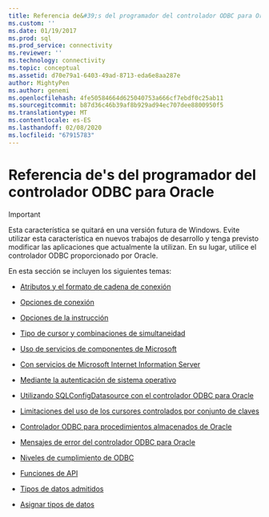 ```yaml
---
title: Referencia de&#39;s del programador del controlador ODBC para Oracle | Microsoft Docs
ms.custom: ''
ms.date: 01/19/2017
ms.prod: sql
ms.prod_service: connectivity
ms.reviewer: ''
ms.technology: connectivity
ms.topic: conceptual
ms.assetid: d70e79a1-6403-49ad-8713-eda6e8aa287e
author: MightyPen
ms.author: genemi
ms.openlocfilehash: 4fe50584664d625040753a666cf7ebdf0c25ab11
ms.sourcegitcommit: b87d36c46b39af8b929ad94ec707dee8800950f5
ms.translationtype: MT
ms.contentlocale: es-ES
ms.lasthandoff: 02/08/2020
ms.locfileid: "67915783"
---
```

# <a name="odbc-driver-for-oracle-programmer39s-reference"></a>Referencia de&#39;s del programador del controlador ODBC para Oracle
> [!IMPORTANT]  
>  Esta característica se quitará en una versión futura de Windows. Evite utilizar esta característica en nuevos trabajos de desarrollo y tenga previsto modificar las aplicaciones que actualmente la utilizan. En su lugar, utilice el controlador ODBC proporcionado por Oracle.  
  
 En esta sección se incluyen los siguientes temas:  
  
-   [Atributos y el formato de cadena de conexión](../../odbc/microsoft/connection-string-format-and-attributes.md)  
  
-   [Opciones de conexión](../../odbc/microsoft/connect-options.md)  
  
-   [Opciones de la instrucción](../../odbc/microsoft/statement-options.md)  
  
-   [Tipo de cursor y combinaciones de simultaneidad](../../odbc/microsoft/cursor-type-and-concurrency-combinations.md)  
  
-   [Uso de servicios de componentes de Microsoft](../../odbc/microsoft/using-microsoft-component-services.md)  
  
-   [Con servicios de Microsoft Internet Information Server](../../odbc/microsoft/using-microsoft-internet-information-services.md)  
  
-   [Mediante la autenticación de sistema operativo](../../odbc/microsoft/using-operating-system-authentication.md)  
  
-   [Utilizando SQLConfigDatasource con el controlador ODBC para Oracle](../../odbc/microsoft/using-sqlconfigdatasource-with-the-odbc-driver-for-oracle.md)  
  
-   [Limitaciones del uso de los cursores controlados por conjunto de claves](../../odbc/microsoft/limitations-of-using-keyset-driven-cursors.md)  
  
-   [Controlador ODBC para procedimientos almacenados de Oracle](../../odbc/microsoft/stored-procedures-odbc-driver-for-oracle.md)  
  
-   [Mensajes de error del controlador ODBC para Oracle](../../odbc/microsoft/error-messages-odbc-driver-for-oracle.md)  
  
-   [Niveles de cumplimiento de ODBC](../../odbc/microsoft/odbc-driver-for-oracle-conformance-levels.md)  
  
-   [Funciones de API](../../odbc/microsoft/api-functions-odbc-driver-for-oracle.md)  
  
-   [Tipos de datos admitidos](../../odbc/microsoft/supported-data-types-odbc-driver-for-oracle.md)  
  
-   [Asignar tipos de datos](../../odbc/microsoft/mapping-data-types-odbc-driver-for-oracle.md)

